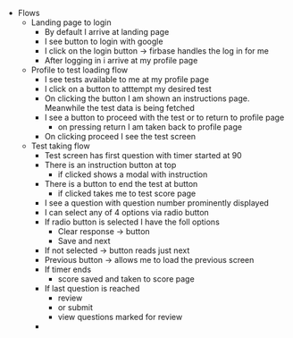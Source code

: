 - Flows
	- Landing page to login
		- By default I arrive at landing page
		- I see button to login with google
		- I click on the login button -> firbase handles the log in for me
		- After logging in i arrive at my profile page
	- Profile to test loading flow
		- I see tests available to me at my profile page
		- I click on a button to atttempt my desired test
		- On clicking the button I am shown an instructions page. Meanwhile the test data is being fetched
		- I see a button to proceed with the test or to return to profile page
			- on pressing return I am taken back to profile page
		- On clicking proceed I see the test screen
	- Test taking flow
		- Test screen has first question with timer started at 90
		- There is an instruction button at top
			- if clicked shows a modal with instruction
		- There is a button to end the test at button
			- if clicked takes me to test score page
		- I see a question with question number prominently displayed
		- I can select any of 4 options via radio button
		- If radio button is selected I have the foll options
			- Clear response -> button
			- Save and next
		- If not selected -> button reads just next
		- Previous button -> allows me to load the previous screen
		- If timer ends
			- score saved and taken to score page
		- If last question is reached
			- review
			- or submit
			- view questions marked for review
		-